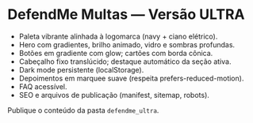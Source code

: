 # DefendMe Multas — Versão ULTRA

- Paleta vibrante alinhada à logomarca (navy + ciano elétrico).
- Hero com gradientes, brilho animado, vidro e sombras profundas.
- Botões em gradiente com glow; cartões com borda cônica.
- Cabeçalho fixo translúcido; destaque automático da seção ativa.
- Dark mode persistente (localStorage).
- Depoimentos em marquee suave (respeita prefers-reduced-motion).
- FAQ acessível.
- SEO e arquivos de publicação (manifest, sitemap, robots).

Publique o conteúdo da pasta `defendme_ultra`.